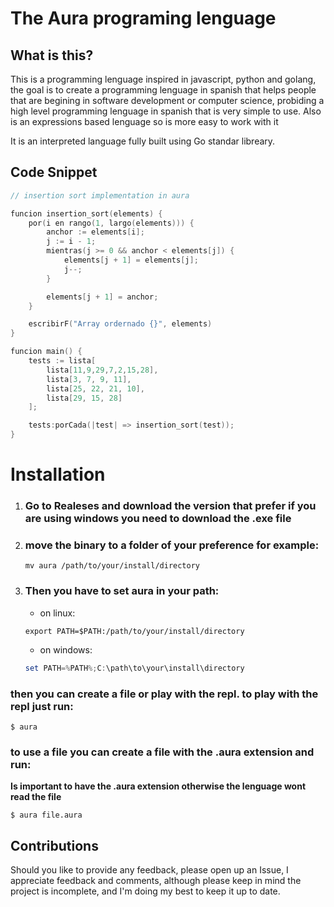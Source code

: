 # The Aura programing lenguage

## What is this?
This is a programming lenguage inspired in javascript, python and golang, the goal is to create a programming lenguage in spanish
that helps people that are begining in software development or computer science, probiding a high level programming lenguage
in spanish that is very simple to use. Also is an expressions based lenguage so is more easy to work with it

It is an interpreted language fully built using Go standar libreary.

## Code Snippet
```go
// insertion sort implementation in aura

funcion insertion_sort(elements) {
    por(i en rango(1, largo(elements))) {
        anchor := elements[i];
        j := i - 1;
        mientras(j >= 0 && anchor < elements[j]) {
            elements[j + 1] = elements[j];
            j--;
        }

        elements[j + 1] = anchor;
    }

    escribirF("Array ordernado {}", elements)
}

funcion main() {
    tests := lista[
        lista[11,9,29,7,2,15,28],
        lista[3, 7, 9, 11],
        lista[25, 22, 21, 10],
        lista[29, 15, 28]
    ];

    tests:porCada(|test| => insertion_sort(test));
}
```

## <h1>Installation</h1>
1. ### Go to Realeses and download the version that prefer **if you are using windows you need to download the .exe file**

2. <h3>move the binary to a folder of your preference for example:</h3>

    ```shell
    mv aura /path/to/your/install/directory
    ```

3. <h3>Then you have to set aura in your path:</h3>

    * on linux:
    ```shell
    export PATH=$PATH:/path/to/your/install/directory
    ``` 

    * on windows:
    ```powershell
    set PATH=%PATH%;C:\path\to\your\install\directory
    ```

<h3>then you can create a file or play with the repl. 
to play with the repl just run:</h3>

```shell
$ aura
```

<h3>to use a file you can create a file with the .aura extension and run:</h3> 

**Is important to have the .aura extension otherwise the lenguage wont read the file**
```shell
$ aura file.aura
```


## Contributions
Should you like to provide any feedback, please open up an Issue, I appreciate feedback and comments, although please keep in 
mind the project is incomplete, and I'm doing my best to keep it up to date.
